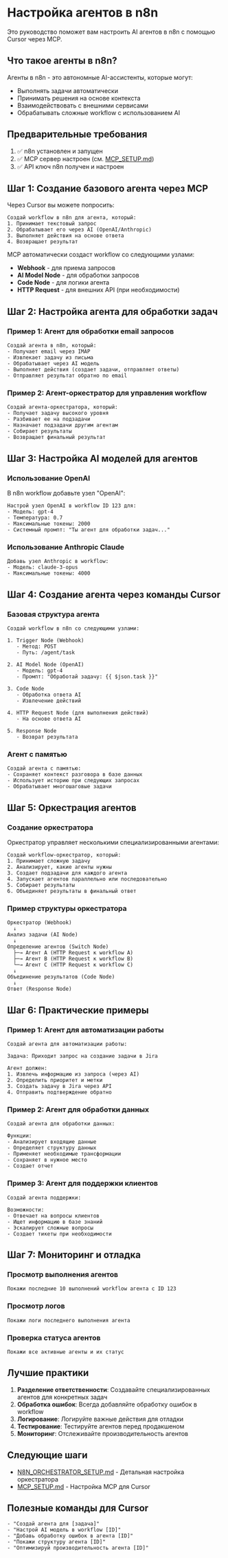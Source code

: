 # Настройка агентов в n8n

Это руководство поможет вам настроить AI агентов в n8n с помощью Cursor через MCP.

## Что такое агенты в n8n?

Агенты в n8n - это автономные AI-ассистенты, которые могут:
- Выполнять задачи автоматически
- Принимать решения на основе контекста
- Взаимодействовать с внешними сервисами
- Обрабатывать сложные workflow с использованием AI

## Предварительные требования

1. ✅ n8n установлен и запущен
2. ✅ MCP сервер настроен (см. [MCP_SETUP.md](MCP_SETUP.md))
3. ✅ API ключ n8n получен и настроен

## Шаг 1: Создание базового агента через MCP

Через Cursor вы можете попросить:

```
Создай workflow в n8n для агента, который:
1. Принимает текстовый запрос
2. Обрабатывает его через AI (OpenAI/Anthropic)
3. Выполняет действия на основе ответа
4. Возвращает результат
```

MCP автоматически создаст workflow со следующими узлами:
- **Webhook** - для приема запросов
- **AI Model Node** - для обработки запросов
- **Code Node** - для логики агента
- **HTTP Request** - для внешних API (при необходимости)

## Шаг 2: Настройка агента для обработки задач

### Пример 1: Агент для обработки email запросов

```
Создай агента в n8n, который:
- Получает email через IMAP
- Извлекает задачу из письма
- Обрабатывает через AI модель
- Выполняет действия (создает задачи, отправляет ответы)
- Отправляет результат обратно по email
```

### Пример 2: Агент-оркестратор для управления workflow

```
Создай агента-оркестратора, который:
- Получает задачу высокого уровня
- Разбивает ее на подзадачи
- Назначает подзадачи другим агентам
- Собирает результаты
- Возвращает финальный результат
```

## Шаг 3: Настройка AI моделей для агентов

### Использование OpenAI

В n8n workflow добавьте узел "OpenAI":

```
Настрой узел OpenAI в workflow ID 123 для:
- Модель: gpt-4
- Температура: 0.7
- Максимальные токены: 2000
- Системный промпт: "Ты агент для обработки задач..."
```

### Использование Anthropic Claude

```
Добавь узел Anthropic в workflow:
- Модель: claude-3-opus
- Максимальные токены: 4000
```

## Шаг 4: Создание агента через команды Cursor

### Базовая структура агента

```
Создай workflow в n8n со следующими узлами:

1. Trigger Node (Webhook)
   - Метод: POST
   - Путь: /agent/task

2. AI Model Node (OpenAI)
   - Модель: gpt-4
   - Промпт: "Обработай задачу: {{ $json.task }}"

3. Code Node
   - Обработка ответа AI
   - Извлечение действий

4. HTTP Request Node (для выполнения действий)
   - На основе ответа AI

5. Response Node
   - Возврат результата
```

### Агент с памятью

```
Создай агента с памятью:
- Сохраняет контекст разговора в базе данных
- Использует историю при следующих запросах
- Обрабатывает многошаговые задачи
```

## Шаг 5: Оркестрация агентов

### Создание оркестратора

Оркестратор управляет несколькими специализированными агентами:

```
Создай workflow-оркестратор, который:
1. Принимает сложную задачу
2. Анализирует, какие агенты нужны
3. Создает подзадачи для каждого агента
4. Запускает агентов параллельно или последовательно
5. Собирает результаты
6. Объединяет результаты в финальный ответ
```

### Пример структуры оркестратора

```
Оркестратор (Webhook)
  ↓
Анализ задачи (AI Node)
  ↓
Определение агентов (Switch Node)
  ├─→ Агент A (HTTP Request к workflow A)
  ├─→ Агент B (HTTP Request к workflow B)
  └─→ Агент C (HTTP Request к workflow C)
  ↓
Объединение результатов (Code Node)
  ↓
Ответ (Response Node)
```

## Шаг 6: Практические примеры

### Пример 1: Агент для автоматизации работы

```
Создай агента для автоматизации работы:

Задача: Приходит запрос на создание задачи в Jira

Агент должен:
1. Извлечь информацию из запроса (через AI)
2. Определить приоритет и метки
3. Создать задачу в Jira через API
4. Отправить подтверждение обратно
```

### Пример 2: Агент для обработки данных

```
Создай агента для обработки данных:

Функции:
- Анализирует входящие данные
- Определяет структуру данных
- Применяет необходимые трансформации
- Сохраняет в нужное место
- Создает отчет
```

### Пример 3: Агент для поддержки клиентов

```
Создай агента поддержки:

Возможности:
- Отвечает на вопросы клиентов
- Ищет информацию в базе знаний
- Эскалирует сложные вопросы
- Создает тикеты при необходимости
```

## Шаг 7: Мониторинг и отладка

### Просмотр выполнения агентов

```
Покажи последние 10 выполнений workflow агента с ID 123
```

### Просмотр логов

```
Покажи логи последнего выполнения агента
```

### Проверка статуса агентов

```
Покажи все активные агенты и их статус
```

## Лучшие практики

1. **Разделение ответственности**: Создавайте специализированных агентов для конкретных задач
2. **Обработка ошибок**: Всегда добавляйте обработку ошибок в workflow
3. **Логирование**: Логируйте важные действия для отладки
4. **Тестирование**: Тестируйте агентов перед продакшеном
5. **Мониторинг**: Отслеживайте производительность агентов

## Следующие шаги

- [N8N_ORCHESTRATOR_SETUP.md](N8N_ORCHESTRATOR_SETUP.md) - Детальная настройка оркестратора
- [MCP_SETUP.md](MCP_SETUP.md) - Настройка MCP для Cursor

## Полезные команды для Cursor

```
- "Создай агента для [задача]"
- "Настрой AI модель в workflow [ID]"
- "Добавь обработку ошибок в агента [ID]"
- "Покажи структуру агента [ID]"
- "Оптимизируй производительность агента [ID]"
```

